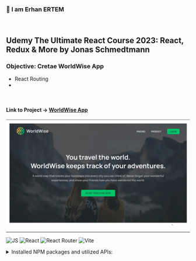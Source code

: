 ### 👋 **I am Erhan ERTEM**

&emsp;

## Udemy The Ultimate React Course 2023: React, Redux & More by Jonas Schmedtmann

### **Objective:** Cretae WorldWise App

- React Routing
-

&emsp;

#### Link to Project &rarr; [WorldWise App](https://app-worldwise-erhan-ertem.netlify.app/)

![Screenshot](screenshot.webp)

---

![JS](https://img.shields.io/badge/JavaScript-323330?style=for-the-badge&logo=javascript&logoColor=F7DF1E) ![React](https://img.shields.io/badge/React-20232A?style=for-the-badge&logo=react&logoColor=61DAFB) ![React Router](https://img.shields.io/badge/React_Router-CA4245?style=for-the-badge&logo=react-router&logoColor=white) ![Vite](https://img.shields.io/badge/Vite-B73BFE?style=for-the-badge&logo=vite&logoColor=FFD62E)

<details>
<summary>Installed NPM packages and utilized APIs:</summary>

| Package command                  | Package link                  | Description |
| -------------------------------- | ----------------------------- | ----------- |
| npm create vite@latest           |                               |             |
| npm i react-router-dom           |                               |             |
| npm i json-server                |                               |             |
| npm i eslint -D                  |                               |             |
| npm i vite-plugin-eslint -D      |                               |             |
| npm i eslint-config-react-app -D |                               |             |
| npm i react-leaflet leaflet      | https://react-leaflet.js.org/ |             |

</details>

&emsp;
